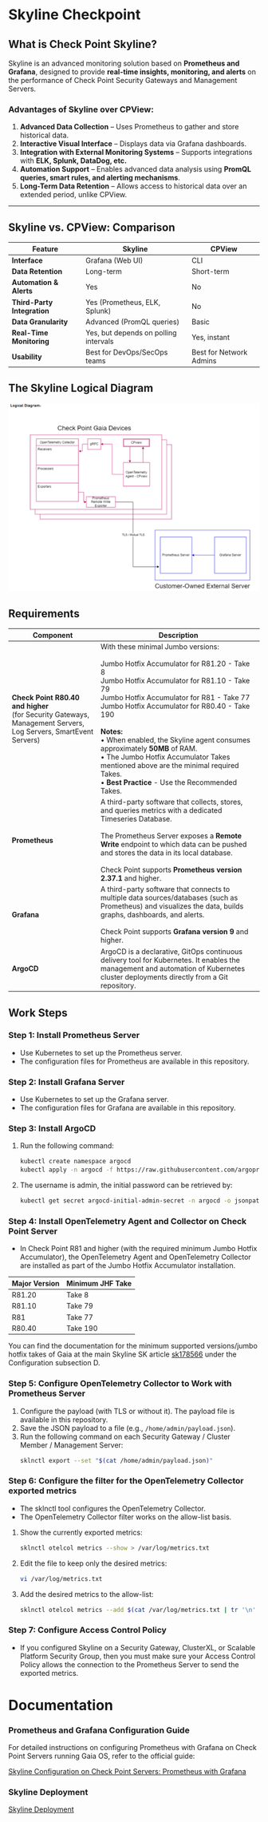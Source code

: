 # Skyline Checkpoint
## What is Check Point Skyline?

Skyline is an advanced monitoring solution based on **Prometheus and Grafana**, designed to provide **real-time insights, monitoring, and alerts** on the performance of Check Point Security Gateways and Management Servers.

### Advantages of Skyline over CPView:
1. **Advanced Data Collection** – Uses Prometheus to gather and store historical data.  
2. **Interactive Visual Interface** – Displays data via Grafana dashboards.  
3. **Integration with External Monitoring Systems** – Supports integrations with **ELK, Splunk, DataDog, etc.**  
4. **Automation Support** – Enables advanced data analysis using **PromQL queries, smart rules, and alerting mechanisms**.  
5. **Long-Term Data Retention** – Allows access to historical data over an extended period, unlike CPView.  

---

## Skyline vs. CPView: Comparison  

| Feature            | Skyline | CPView |
|--------------------|---------|--------|
| **Interface**      | Grafana (Web UI) | CLI |
| **Data Retention** | Long-term | Short-term |
| **Automation & Alerts** | Yes | No |
| **Third-Party Integration** | Yes (Prometheus, ELK, Splunk) | No |
| **Data Granularity** | Advanced (PromQL queries) | Basic |
| **Real-Time Monitoring** | Yes, but depends on polling intervals | Yes, instant |
| **Usability** | Best for DevOps/SecOps teams | Best for Network Admins |


## The Skyline Logical Diagram
![Skyline component](https://raw.githubusercontent.com/ofekhalabi/Skyline-Checkpoint/main/skyline%20logical%20diagram.png)

## Requirements
| Component   | Description                    |
|------------|--------------------------------|
| **Check Point R80.40 and higher**<br>(for Security Gateways, Management Servers, Log Servers, SmartEvent Servers) | With these minimal Jumbo versions:<br><br>Jumbo Hotfix Accumulator for R81.20 - Take 8<br>Jumbo Hotfix Accumulator for R81.10 - Take 79<br>Jumbo Hotfix Accumulator for R81 - Take 77<br>Jumbo Hotfix Accumulator for R80.40 - Take 190<br><br>**Notes:**<br>• When enabled, the Skyline agent consumes approximately **50MB** of RAM.<br>• The Jumbo Hotfix Accumulator Takes mentioned above are the minimal required Takes.<br>• **Best Practice** - Use the Recommended Takes. |
| **Prometheus** | A third-party software that collects, stores, and queries metrics with a dedicated Timeseries Database.<br><br>The Prometheus Server exposes a **Remote Write** endpoint to which data can be pushed and stores the data in its local database.<br><br>Check Point supports **Prometheus version 2.37.1** and higher. |
| **Grafana** | A third-party software that connects to multiple data sources/databases (such as Prometheus) and visualizes the data, builds graphs, dashboards, and alerts.<br><br>Check Point supports **Grafana version 9** and higher. |
| **ArgoCD** | ArgoCD is a declarative, GitOps continuous delivery tool for Kubernetes. It enables the management and automation of Kubernetes cluster deployments directly from a Git repository. |


## Work Steps

### Step 1: Install Prometheus Server
- Use Kubernetes to set up the Prometheus server.
- The configuration files for Prometheus are available in this repository.

### Step 2: Install Grafana Server
- Use Kubernetes to set up the Grafana server.
- The configuration files for Grafana are available in this repository.

### Step 3: Install ArgoCD 
1. Run the following command:
   ```sh
   kubectl create namespace argocd
   kubectl apply -n argocd -f https://raw.githubusercontent.com/argoproj/argo-cd/stable/manifests/install.yaml
   ```
2. The username is admin, the initial password can be retrieved by:
   ```sh
   kubectl get secret argocd-initial-admin-secret -n argocd -o jsonpath="{.data.password}" | base64 --decode
   ```

### Step 4: Install OpenTelemetry Agent and Collector on Check Point Server
- In Check Point R81 and higher (with the required minimum Jumbo Hotfix Accumulator), the OpenTelemetry Agent and OpenTelemetry Collector are installed as part of the Jumbo Hotfix Accumulator installation.

| **Major Version** | **Minimum JHF Take** |
|-------------------|----------------------|
| R81.20            | Take 8               |
| R81.10            | Take 79              |
| R81               | Take 77              |
| R80.40            | Take 190             |

You can find the documentation for the minimum supported versions/jumbo hotfix takes of Gaia at the main Skyline SK article [sk178566](https://support.checkpoint.com/results/sk/sk178566) under the Configuration subsection D.

### Step 5: Configure OpenTelemetry Collector to Work with Prometheus Server
1. Configure the payload (with TLS or without it). The payload file is available in this repository.
2. Save the JSON payload to a file (e.g., `/home/admin/payload.json`).
3. Run the following command on each Security Gateway / Cluster Member / Management Server:
   ```sh
   sklnctl export --set "$(cat /home/admin/payload.json)"
   ```

### Step 6: Configure the filter for the OpenTelemetry Collector exported metrics
- The sklnctl tool configures the OpenTelemetry Collector.
- The OpenTelemetry Collector filter works on the allow-list basis.
1. Show the currently exported metrics:
   ```sh
   sklnctl otelcol metrics --show > /var/log/metrics.txt
   ```
2. Edit the file to keep only the desired metrics:
   ```sh
   vi /var/log/metrics.txt
   ```
3. Add the desired metrics to the allow-list:
   ```sh
   sklnctl otelcol metrics --add $(cat /var/log/metrics.txt | tr '\n' ' ')
   ```

### Step 7: Configure Access Control Policy
- If you configured Skyline on a Security Gateway, ClusterXL, or Scalable Platform Security Group, then you must make sure your Access Control Policy allows the connection to the Prometheus Server to send the exported metrics.

# Documentation

### Prometheus and Grafana Configuration Guide
For detailed instructions on configuring Prometheus with Grafana on Check Point Servers running Gaia OS, refer to the official guide:

[Skyline Configuration on Check Point Servers: Prometheus with Grafana](https://sc1.checkpoint.com/documents/Appliances/Skyline/Content/Topics-AG/Configuration-on-Servers-Gaia-OS-Prometheus-with-Grafana.htm)

### Skyline Deployment
[Skyline Deployment](https://support.checkpoint.com/results/sk/sk178566)

